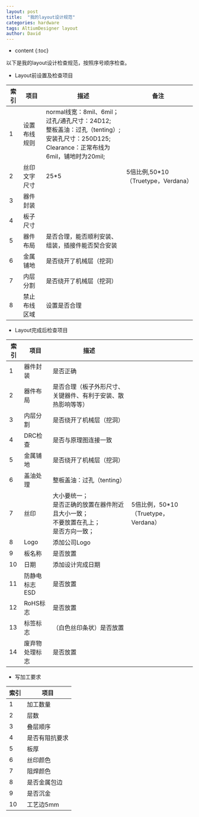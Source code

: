 ```yaml
---
layout: post
title:  "我的layout设计规范"
categories: hardware
tags: AltiumDesigner layout
author: David
---
```


* content
{:toc}

以下是我的layout设计检查规范，按照序号顺序检查。

* Layout前设置及检查项目

| 索引 | 项目 | 描述 | 备注 |
|---|---|---|---|
| 1 | 设置布线规则 | normal线宽：8mil、6mil；<br> 过孔/通孔尺寸：24D12;<br> 整板盖油：过孔（tenting）; <br> 安装孔尺寸：250D125; <br> Clearance：正常布线为6mil，铺地时为20mil; |  |
| 2 | 丝印文字尺寸 | 25*5 | 5倍比例,50\*10（Truetype，Verdana） |
| 3 | 器件封装 | | |
| 4 | 板子尺寸 | | |
| 5 | 器件布局 | 是否合理，能否顺利安装、组装，插接件能否契合安装 |  |
| 6 | 金属铺地 | 是否绕开了机械层（挖洞）| |
| 7 | 内层分割 | 是否绕开了机械层（挖洞）| |
| 8 | 禁止布线区域 | 设置是否合理 |  |

* Layout完成后检查项目

| 索引 | 项目 | 描述 |  |
|---|---|---|---|
| 1 | 器件封装 | 是否正确 |  |
| 2 | 器件布局 | 是否合理（板子外形尺寸、关键器件、有利于安装、散热影响等等） |  |
| 3 | 内层分割 | 是否绕开了机械层（挖洞）| |
| 4 | DRC检查 | 是否与原理图连接一致|  |
| 5 | 金属铺地 | 是否绕开了机械层（挖洞）| |
| 6 | 盖油处理 | 整板盖油：过孔（tenting）| |
| 7 | 丝印 | 大小要统一；<br>是否正确的放置在器件附近且大小一致；<br>不要放置在孔上；<br>是否方向一致；| 5倍比例，50*10（Truetype，Verdana）|
| 8 | Logo | 添加公司Logo |  |
| 9 | 板名称 | 是否放置 |  |
| 10 | 日期 | 添加设计完成日期 |  |
| 11 | 防静电标志ESD | 是否放置 |  |
| 12 | RoHS标志 | 是否放置 |  |
| 13 | 标签标志 | （白色丝印条状）是否放置 |  |
| 14 | 废弃物处理标志 | 是否放置 |  |

* 写加工要求

| 索引 | 项目 |
|---|---|
| 1 | 加工数量 |
| 2 | 层数 |
| 3 | 叠层顺序 |
| 4 | 是否有阻抗要求 |
| 5 | 板厚 |
| 6 | 丝印颜色 |
| 7 | 阻焊颜色 |
| 8 | 是否金属包边 |
| 9 | 是否沉金 |
| 10 | 工艺边5mm |

